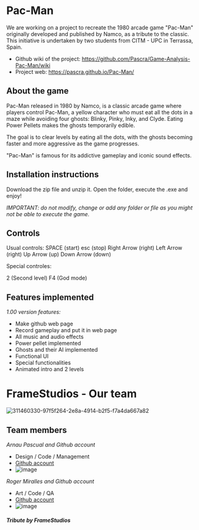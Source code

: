# Pac-Man
We are working on a project to recreate the 1980 arcade game "Pac-Man" originally developed and published by Namco, as a tribute to the classic. This initiative is undertaken by two students from CITM - UPC in Terrassa, Spain.  

* Github wiki of the project: https://github.com/Pascra/Game-Analysis-Pac-Man/wiki
* Project web: https://pascra.github.io/Pac-Man/

## About the game

Pac-Man released in 1980 by Namco, is a classic arcade game where players control Pac-Man, a yellow character who must eat all the dots in a maze while avoiding four ghosts: Blinky, Pinky, Inky, and Clyde. Eating Power Pellets makes the ghosts temporarily edible. 

The goal is to clear levels by eating all the dots, with the ghosts becoming faster and more aggressive as the game progresses. 

"Pac-Man" is famous for its addictive gameplay and iconic sound effects.

## Installation instructions

Download the zip file and unzip it. Open the folder, execute the .exe and enjoy!

_IMPORTANT: do not modify, change or add any folder or file as you might not be able to execute the game._

## Controls

Usual controls:
SPACE (start)
esc (stop)
Right Arrow (right)
Left Arrow (right)
Up Arrow (up)
Down Arrow (down)

Special controles:

2 (Second level)
F4 (God mode)

## Features implemented

_1.00 version features:_

* Make github web page
* Record gameplay and put it in web page
* All music and audio effects
* Power pellet implemented
* Ghosts and their AI implemented
* Functional UI
* Special functionalities
*  Animated intro and 2 levels 

# FrameStudios - Our team

![311460330-97f5f264-2e8a-4914-b2f5-f7a4da667a82](https://github.com/Pascra/Pac-Man/assets/160216424/10c01ef0-be32-4d84-a5b6-701ed7fa1327)

## Team members

_Arnau Pascual and Github account_

* Design / Code / Management
* [Github account](https://github.com/Pascra)
* ![image](https://github.com/Pascra/Pac-Man/assets/160216424/46251066-7879-478c-afe9-56c7ef9d027b)


_Roger Miralles and Github account_

* Art / Code / QA
* [Github account](https://github.com/Roster247)
* ![image](https://github.com/Pascra/Pac-Man/assets/160216424/f4575d55-e701-4ef9-8ec8-652da0fecf6a)




#### _Tribute by FrameStudios_
